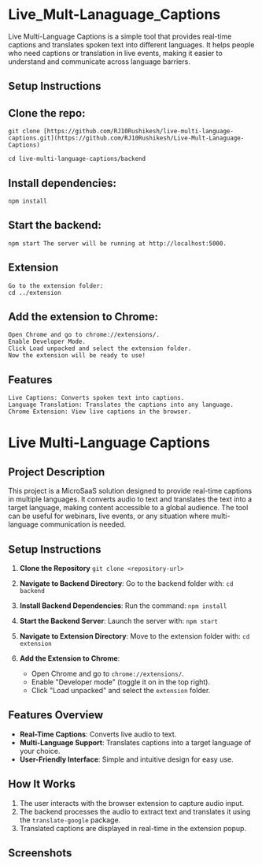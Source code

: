 # Live_Mult-Lanaguage_Captions
 Live Multi-Language Captions is a simple tool that provides real-time captions and translates spoken text into different languages. It helps people who need captions or translation in live events, making it easier to understand and communicate across language barriers.

## Setup Instructions

## Clone the repo:

    git clone [https://github.com/RJ10Rushikesh/live-multi-language-captions.git](https://github.com/RJ10Rushikesh/Live-Mult-Lanaguage-Captions)
    
    cd live-multi-language-captions/backend

## Install dependencies:

    npm install

## Start the backend:

    npm start The server will be running at http://localhost:5000.

## Extension
    Go to the extension folder:
    cd ../extension

## Add the extension to Chrome:
    Open Chrome and go to chrome://extensions/.
    Enable Developer Mode.
    Click Load unpacked and select the extension folder.
    Now the extension will be ready to use!

## Features
    Live Captions: Converts spoken text into captions.
    Language Translation: Translates the captions into any language.
    Chrome Extension: View live captions in the browser.

# Live Multi-Language Captions

## Project Description
This project is a MicroSaaS solution designed to provide real-time captions in multiple languages. It converts audio to text and translates the text into a target language, making content accessible to a global audience. The tool can be useful for webinars, live events, or any situation where multi-language communication is needed.

## Setup Instructions

1. **Clone the Repository**
         `git clone <repository-url>`

3. **Navigate to Backend Directory**:
   Go to the backend folder with:
   `cd backend`

4. **Install Backend Dependencies**:
   Run the command:
   `npm install`

5. **Start the Backend Server**:
   Launch the server with:
   `npm start`

6. **Navigate to Extension Directory**:
   Move to the extension folder with:
   `cd extension`

7. **Add the Extension to Chrome**:
   - Open Chrome and go to `chrome://extensions/`.
   - Enable "Developer mode" (toggle it on in the top right).
   - Click "Load unpacked" and select the `extension` folder.

## Features Overview

- **Real-Time Captions**: Converts live audio to text.
- **Multi-Language Support**: Translates captions into a target language of your choice.
- **User-Friendly Interface**: Simple and intuitive design for easy use.

## How It Works

1. The user interacts with the browser extension to capture audio input.
2. The backend processes the audio to extract text and translates it using the `translate-google` package.
3. Translated captions are displayed in real-time in the extension popup.

## Screenshots

